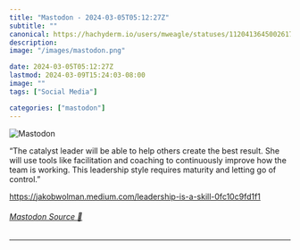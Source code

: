 ```yaml
---
title: "Mastodon - 2024-03-05T05:12:27Z"
subtitle: ""
canonical: https://hachyderm.io/users/mweagle/statuses/112041364500261713
description:
image: "/images/mastodon.png"

date: 2024-03-05T05:12:27Z
lastmod: 2024-03-09T15:24:03-08:00
image: ""
tags: ["Social Media"]

categories: ["mastodon"]
---
```

![Mastodon](/images/mastodon.png)

<p>“The catalyst leader will be able to help others create the best result. She will use tools like facilitation and coaching to continuously improve how the team is working. This leadership style requires maturity and letting go of control.”</p><p><a href="https://jakobwolman.medium.com/leadership-is-a-skill-0fc10c9fd1f1" target="_blank" rel="nofollow noopener noreferrer" translate="no"><span class="invisible">https://</span><span class="ellipsis">jakobwolman.medium.com/leaders</span><span class="invisible">hip-is-a-skill-0fc10c9fd1f1</span></a></p>


###### [Mastodon Source 🐘](https://hachyderm.io/@mweagle/112041364500261713)

___
